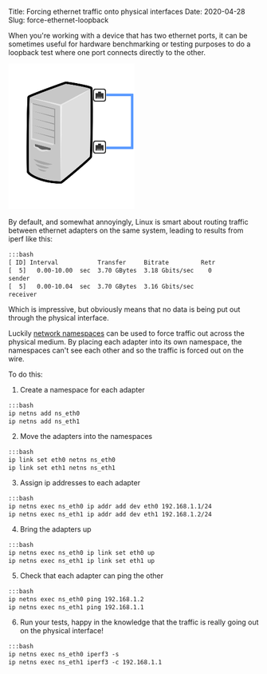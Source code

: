 Title: Forcing ethernet traffic onto physical interfaces
Date: 2020-04-28
Slug: force-ethernet-loopback

When you're working with a device that has two ethernet ports, it can be sometimes useful for hardware benchmarking or testing purposes to do a loopback test where one port connects directly to the other.

![ethernet loopback](/images/ethernetloopback.png)

By default, and somewhat annoyingly, Linux is smart about routing traffic between ethernet adapters on the same system, leading to results from iperf like this:

```
:::bash
[ ID] Interval           Transfer     Bitrate         Retr
[  5]   0.00-10.00  sec  3.70 GBytes  3.18 Gbits/sec    0             sender
[  5]   0.00-10.04  sec  3.70 GBytes  3.16 Gbits/sec                  receiver
```

Which is impressive, but obviously means that no data is being put out  through the physical interface.

Luckily [network namespaces](https://en.wikipedia.org/wiki/Linux_namespaces#Network_(net)) can be used to force traffic out across the physical medium. By placing each adapter into its own namespace, the namespaces can't see each other and so the traffic is forced out on the wire.

To do this:

1. Create a namespace for each adapter
```
:::bash
ip netns add ns_eth0
ip netns add ns_eth1
```
2. Move the adapters into the namespaces
```
:::bash
ip link set eth0 netns ns_eth0
ip link set eth1 netns ns_eth1
```
3. Assign ip addresses to each adapter
```
:::bash
ip netns exec ns_eth0 ip addr add dev eth0 192.168.1.1/24
ip netns exec ns_eth1 ip addr add dev eth1 192.168.1.2/24
```
4. Bring the adapters up
```
:::bash
ip netns exec ns_eth0 ip link set eth0 up
ip netns exec ns_eth1 ip link set eth1 up
```
5. Check that each adapter can ping the other
```
:::bash
ip netns exec ns_eth0 ping 192.168.1.2
ip netns exec ns_eth1 ping 192.168.1.1
```
6. Run your tests, happy in the knowledge that the traffic is really going out on the physical interface!
```
:::bash
ip netns exec ns_eth0 iperf3 -s
ip netns exec ns_eth1 iperf3 -c 192.168.1.1
```
